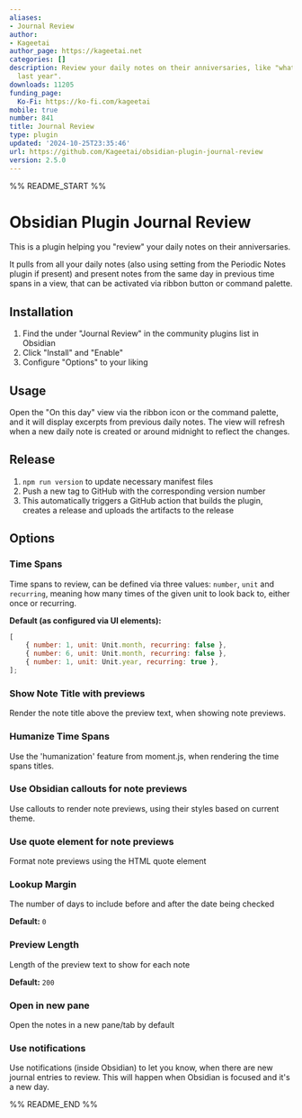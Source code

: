 ```yaml
---
aliases:
- Journal Review
author:
- Kageetai
author_page: https://kageetai.net
categories: []
description: Review your daily notes on their anniversaries, like "what happened today
  last year".
downloads: 11205
funding_page:
  Ko-Fi: https://ko-fi.com/kageetai
mobile: true
number: 841
title: Journal Review
type: plugin
updated: '2024-10-25T23:35:46'
url: https://github.com/Kageetai/obsidian-plugin-journal-review
version: 2.5.0
---
```


%% README_START %%

# Obsidian Plugin Journal Review

This is a plugin helping you "review" your daily notes on their anniversaries.

It pulls from all your daily notes (also using setting from the Periodic Notes plugin if present) and present notes from
the same day in previous time spans in a view, that can be activated via ribbon button or command palette.

## Installation

1. Find the under "Journal Review" in the community plugins list in Obsidian
2. Click "Install" and "Enable"
3. Configure "Options" to your liking

## Usage

Open the "On this day" view via the ribbon icon or the command palette, and it will display excerpts from previous daily
notes.
The view will refresh when a new daily note is created or around midnight to reflect the changes.

## Release

1. `npm run version` to update necessary manifest files
2. Push a new tag to GitHub with the corresponding version number
3. This automatically triggers a GitHub action that builds the plugin, creates a release and uploads the artifacts to
   the release

## Options

### Time Spans

Time spans to review, can be defined via three values: `number`, `unit` and `recurring`, meaning how many times of the
given unit to look back to, either once or recurring.

**Default (as configured via UI elements):**

```js
[
	{ number: 1, unit: Unit.month, recurring: false },
	{ number: 6, unit: Unit.month, recurring: false },
	{ number: 1, unit: Unit.year, recurring: true },
];
```

### Show Note Title with previews

Render the note title above the preview text, when showing note previews.

### Humanize Time Spans

Use the 'humanization' feature from moment.js, when rendering the time spans titles.

### Use Obsidian callouts for note previews

Use callouts to render note previews, using their styles based on current theme.

### Use quote element for note previews

Format note previews using the HTML quote element

### Lookup Margin

The number of days to include before and after the date being checked

**Default:** `0`

### Preview Length

Length of the preview text to show for each note

**Default:** `200`

### Open in new pane

Open the notes in a new pane/tab by default

### Use notifications

Use notifications (inside Obsidian) to let you know, when there are new journal entries to review. This will happen when Obsidian is focused and it's a new day.


%% README_END %%